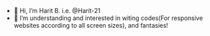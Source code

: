 - 👋 Hi, I’m Harit B. i.e. @Harit-21
- 👀 I’m understanding and interested in witing codes(For responsive websites according to all screen sizes), and fantasies!
<!-- 🌱 I’m currently learning ...
- 💞️ I’m looking to collaborate on ...
- 📫 How to reach me ...
- 😄 Pronouns: ...
- ⚡ Fun fact: ...


Harit-21/Harit-21 is a ✨ special ✨ repository because its `README.md` (this file) appears on your GitHub profile.
You can click the Preview link to take a look at your changes.
--->
